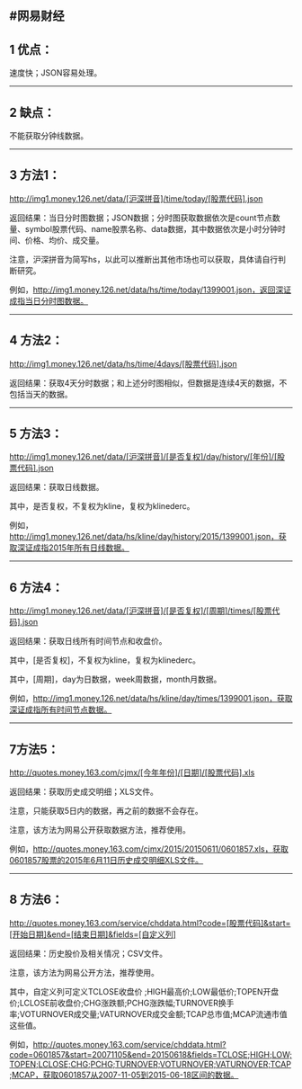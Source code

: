 #网易财经
------------

## 1 优点：
速度快；JSON容易处理。

------------

## 2 缺点：
不能获取分钟线数据。

------------

## 3 方法1：
http://img1.money.126.net/data/[沪深拼音]/time/today/[股票代码].json

返回结果：当日分时图数据；JSON数据；分时图获取数据依次是count节点数量、symbol股票代码、name股票名称、data数据，其中数据依次是小时分钟时间、价格、均价、成交量。

注意，沪深拼音为简写hs，以此可以推断出其他市场也可以获取，具体请自行判断研究。

例如，http://img1.money.126.net/data/hs/time/today/1399001.json，返回深证成指当日分时图数据。

------------

## 4 方法2：
http://img1.money.126.net/data/hs/time/4days/[股票代码].json

返回结果：获取4天分时数据；和上述分时图相似，但数据是连续4天的数据，不包括当天的数据。

------------

## 5 方法3：
http://img1.money.126.net/data/[沪深拼音]/[是否复权]/day/history/[年份]/[股票代码].json

返回结果：获取日线数据。

其中，是否复权，不复权为kline，复权为klinederc。

例如，http://img1.money.126.net/data/hs/kline/day/history/2015/1399001.json，获取深证成指2015年所有日线数据。

------------

## 6 方法4：
http://img1.money.126.net/data/[沪深拼音]/[是否复权]/[周期]/times/[股票代码].json

返回结果：获取日线所有时间节点和收盘价。

其中，[是否复权]，不复权为kline，复权为klinederc。

其中，[周期]，day为日数据，week周数据，month月数据。

例如，http://img1.money.126.net/data/hs/kline/day/times/1399001.json，获取深证成指所有时间节点数据。

------------

## 7方法5：
http://quotes.money.163.com/cjmx/[今年年份]/[日期]/[股票代码].xls

返回结果：获取历史成交明细；XLS文件。

注意，只能获取5日内的数据，再之前的数据不会存在。

注意，该方法为网易公开获取数据方法，推荐使用。

例如，http://quotes.money.163.com/cjmx/2015/20150611/0601857.xls，获取0601857股票的2015年6月11日历史成交明细XLS文件。

------------

## 8 方法6：
http://quotes.money.163.com/service/chddata.html?code=[股票代码]&start=[开始日期]&end=[结束日期]&fields=[自定义列]

返回结果：历史股价及相关情况；CSV文件。

注意，该方法为网易公开方法，推荐使用。

其中，自定义列可定义TCLOSE收盘价 ;HIGH最高价;LOW最低价;TOPEN开盘价;LCLOSE前收盘价;CHG涨跌额;PCHG涨跌幅;TURNOVER换手率;VOTURNOVER成交量;VATURNOVER成交金额;TCAP总市值;MCAP流通市值这些值。

例如，http://quotes.money.163.com/service/chddata.html?code=0601857&start=20071105&end=20150618&fields=TCLOSE;HIGH;LOW;TOPEN;LCLOSE;CHG;PCHG;TURNOVER;VOTURNOVER;VATURNOVER;TCAP;MCAP，获取0601857从2007-11-05到2015-06-18区间的数据。